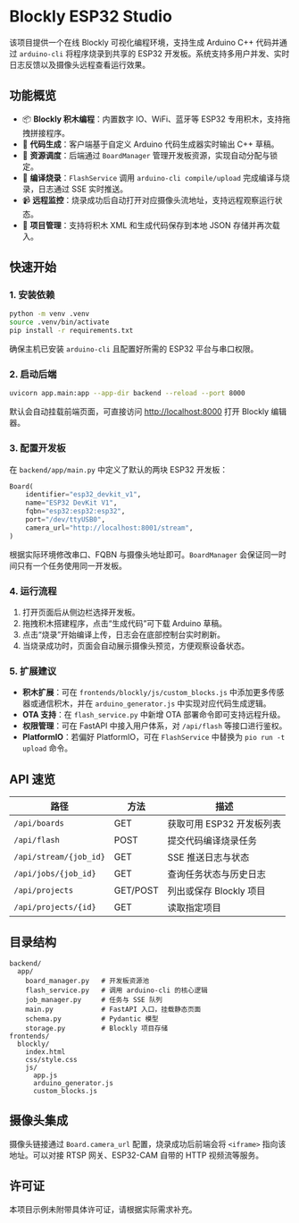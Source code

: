 # Blockly ESP32 Studio

该项目提供一个在线 Blockly 可视化编程环境，支持生成 Arduino C++ 代码并通过 `arduino-cli` 将程序烧录到共享的 ESP32 开发板。系统支持多用户并发、实时日志反馈以及摄像头远程查看运行效果。

## 功能概览

- 📦 **Blockly 积木编程**：内置数字 IO、WiFi、蓝牙等 ESP32 专用积木，支持拖拽拼接程序。
- 🧠 **代码生成**：客户端基于自定义 Arduino 代码生成器实时输出 C++ 草稿。
- 🔌 **资源调度**：后端通过 `BoardManager` 管理开发板资源，实现自动分配与锁定。
- 🔁 **编译烧录**：`FlashService` 调用 `arduino-cli compile/upload` 完成编译与烧录，日志通过 SSE 实时推送。
- 📹 **远程监控**：烧录成功后自动打开对应摄像头流地址，支持远程观察运行状态。
- 💾 **项目管理**：支持将积木 XML 和生成代码保存到本地 JSON 存储并再次载入。

## 快速开始

### 1. 安装依赖

```bash
python -m venv .venv
source .venv/bin/activate
pip install -r requirements.txt
```

确保主机已安装 `arduino-cli` 且配置好所需的 ESP32 平台与串口权限。

### 2. 启动后端

```bash
uvicorn app.main:app --app-dir backend --reload --port 8000
```

默认会自动挂载前端页面，可直接访问 [http://localhost:8000](http://localhost:8000) 打开 Blockly 编辑器。

### 3. 配置开发板

在 `backend/app/main.py` 中定义了默认的两块 ESP32 开发板：

```python
Board(
    identifier="esp32_devkit_v1",
    name="ESP32 DevKit V1",
    fqbn="esp32:esp32:esp32",
    port="/dev/ttyUSB0",
    camera_url="http://localhost:8001/stream",
)
```

根据实际环境修改串口、FQBN 与摄像头地址即可。`BoardManager` 会保证同一时间只有一个任务使用同一开发板。

### 4. 运行流程

1. 打开页面后从侧边栏选择开发板。
2. 拖拽积木搭建程序，点击“生成代码”可下载 Arduino 草稿。
3. 点击“烧录”开始编译上传，日志会在底部控制台实时刷新。
4. 当烧录成功时，页面会自动展示摄像头预览，方便观察设备状态。

### 5. 扩展建议

- **积木扩展**：可在 `frontends/blockly/js/custom_blocks.js` 中添加更多传感器或通信积木，并在 `arduino_generator.js` 中实现对应代码生成逻辑。
- **OTA 支持**：在 `flash_service.py` 中新增 OTA 部署命令即可支持远程升级。
- **权限管理**：可在 FastAPI 中接入用户体系，对 `/api/flash` 等接口进行鉴权。
- **PlatformIO**：若偏好 PlatformIO，可在 `FlashService` 中替换为 `pio run -t upload` 命令。

## API 速览

| 路径 | 方法 | 描述 |
| ---- | ---- | ---- |
| `/api/boards` | GET | 获取可用 ESP32 开发板列表 |
| `/api/flash` | POST | 提交代码编译烧录任务 |
| `/api/stream/{job_id}` | GET | SSE 推送日志与状态 |
| `/api/jobs/{job_id}` | GET | 查询任务状态与历史日志 |
| `/api/projects` | GET/POST | 列出或保存 Blockly 项目 |
| `/api/projects/{id}` | GET | 读取指定项目 |

## 目录结构

```
backend/
  app/
    board_manager.py   # 开发板资源池
    flash_service.py   # 调用 arduino-cli 的核心逻辑
    job_manager.py     # 任务与 SSE 队列
    main.py            # FastAPI 入口，挂载静态页面
    schema.py          # Pydantic 模型
    storage.py         # Blockly 项目存储
frontends/
  blockly/
    index.html
    css/style.css
    js/
      app.js
      arduino_generator.js
      custom_blocks.js
```

## 摄像头集成

摄像头链接通过 `Board.camera_url` 配置，烧录成功后前端会将 `<iframe>` 指向该地址。可以对接 RTSP 网关、ESP32-CAM 自带的 HTTP 视频流等服务。

## 许可证

本项目示例未附带具体许可证，请根据实际需求补充。
